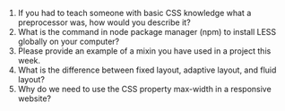 1. If you had to teach someone with basic CSS knowledge what a preprocessor was, how would you describe it?
2. What is the command in node package manager (npm) to install LESS globally on your computer?
3. Please provide an example of a mixin you have used in a project this week.
4. What is the difference between fixed layout, adaptive layout, and fluid layout?
5. Why do we need to use the CSS property max-width in a responsive website?